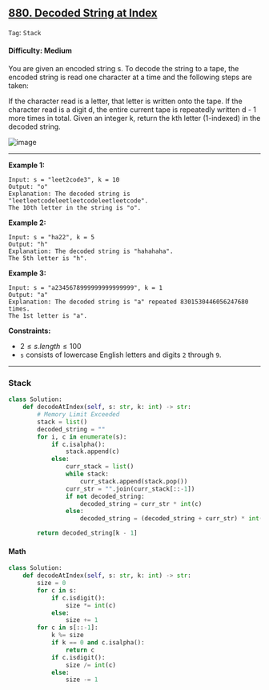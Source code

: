 ## [880. Decoded String at Index](https://leetcode.com/problems/decoded-string-at-index)

```Tag```: ```Stack```

#### Difficulty: Medium

You are given an encoded string s. To decode the string to a tape, the encoded string is read one character at a time and the following steps are taken:

If the character read is a letter, that letter is written onto the tape.
If the character read is a digit d, the entire current tape is repeatedly written d - 1 more times in total.
Given an integer k, return the kth letter (1-indexed) in the decoded string.

![image](https://github.com/quananhle/Python/assets/35042430/2ec4bfbf-6904-4a77-aca9-95baf2bdfafc)

---

__Example 1:__
```
Input: s = "leet2code3", k = 10
Output: "o"
Explanation: The decoded string is "leetleetcodeleetleetcodeleetleetcode".
The 10th letter in the string is "o".
```

__Example 2:__
```
Input: s = "ha22", k = 5
Output: "h"
Explanation: The decoded string is "hahahaha".
The 5th letter is "h".
```

__Example 3:__
```
Input: s = "a2345678999999999999999", k = 1
Output: "a"
Explanation: The decoded string is "a" repeated 8301530446056247680 times.
The 1st letter is "a".
```

__Constraints:__

- $2 \le s.length \le 100$
- ```s``` consists of lowercase English letters and digits ```2``` through ```9```.

---

### Stack

```Python
class Solution:
    def decodeAtIndex(self, s: str, k: int) -> str:
        # Memory Limit Exceeded
        stack = list()
        decoded_string = ""
        for i, c in enumerate(s):
            if c.isalpha():
                stack.append(c)
            else:
                curr_stack = list()
                while stack:
                    curr_stack.append(stack.pop())
                curr_str = "".join(curr_stack[::-1])
                if not decoded_string:
                    decoded_string = curr_str * int(c)
                else:
                    decoded_string = (decoded_string + curr_str) * int(c)

        return decoded_string[k - 1]
```

#### Math

```Python
class Solution:
    def decodeAtIndex(self, s: str, k: int) -> str:
        size = 0
        for c in s:
            if c.isdigit():
                size *= int(c)
            else:
                size += 1
        for c in s[::-1]:
            k %= size
            if k == 0 and c.isalpha():
                return c
            if c.isdigit():
                size /= int(c)
            else:
                size -= 1
```
